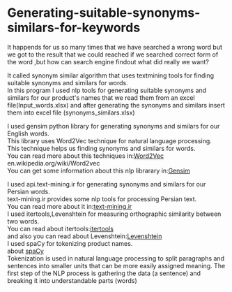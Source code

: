 # Generating-suitable-synonyms-similars-for-keywords

It happends for us so many times that we have searched a wrong word but we got to the result
that we could reached if we searched correct form of the word
,but how can search engine findout what did really we want?

It called synonym similar algorithm that uses textmining tools for finding suitable synonyms
and similars for words.  
In this program I used nlp tools for generating suitable synonyms and similars for our product's names that we read them
from an excel file(Input_words.xlsx) and after generating the synonyms and similars insert them into excel file
(synonyms_similars.xlsx)  

I used gensim  python library for generating synonyms and similars for our English words.  
This library uses Word2Vec technique for natural language processing.  
This technique helps us finding synonyms and similars for words.   
You can read more about this techniques in:[Word2Vec](https://en.wikipedia.org/wiki/Word2vec/)   
en.wikipedia.org/wiki/Word2vec  
You can get some information about this nlp librarary in:[Gensim](https://en.wikipedia.org/wiki/Gensim)    

I used api.text-mining.ir for generating synonyms and similars for our Persian words.  
text-mining.ir provides some nlp tools for processing Persian text.  
You can read more about it in:[text-mining.ir](https://text-mining.ir/)  
I used itertools,Levenshtein for measuring orthographic similarity between two words.  
You can read about itertools:[itertools](https://docs.python.org/3/library/itertools.html)  
and also you can read about Levenshtein:[Levenshtein](https://pypi.org/project/python-Levenshtein/)  
I used spaCy for tokenizing product names.   
about [spaCy](en.wikipedia.org/wiki/SpaCy)  
Tokenization is used in natural language processing to split paragraphs
and sentences into smaller units that can be more easily assigned meaning.
The first step of the NLP process is gathering the data (a sentence) and
breaking it into understandable parts (words)
